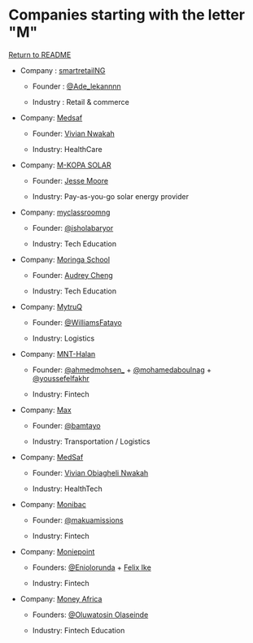 # Companies starting with the letter "M"

[Return to README](../README.md)

- Company : [smartretailNG](https://twitter.com/smartretailng)

  - Founder : [@Ade_lekannnn](https://twitter.com/Ade_lekannnn)

  - Industry : Retail & commerce

- Company: [Medsaf](https://medsaf.com)

  - Founder: [Vivian Nwakah](https://www.linkedin.com/in/viviannwakah/)

  - Industry: HealthCare
  
- Company: [M-KOPA SOLAR]()

  - Founder: [Jesse Moore](https://twitter.com/jessemoore)

  - Industry: Pay-as-you-go solar energy provider
  
- Company: [myclassroomng]()

  - Founder: [@isholabaryor](https://twitter.com/isholabaryor)

  - Industry: Tech Education

- Company: [Moringa School](https://www.moringaschool.com/)

  - Founder: [Audrey Cheng](https://www.linkedin.com/in/audrey-cheng1)

  - Industry: Tech Education
 
    
- Company: [MytruQ](https://mytruq.com/)

  - Founder: [@WilliamsFatayo](https://twitter.com/WilliamsFatayo)

  - Industry: Logistics

- Company: [MNT-Halan](https://mnt-halan.com)

  - Founder: [@ahmedmohsen_](https://twitter.com/ahmedmohsen_) + [@mohamedaboulnag](https://twitter.com/mohamedaboulnag) + [@youssefelfakhr](https://twitter.com/youssefelfakhr)

  - Industry: Fintech

- Company: [Max](https://www.max.ng/)

  - Founder: [@bamtayo](https://twitter.com/bamtayo)

  - Industry: Transportation / Logistics
 
  
- Company: [MedSaf](https://www.medsaf.com/)

  - Founder: [Vivian Obiagheli Nwakah](https://www.viviannwakah.com)

  - Industry: HealthTech
 
- Company: [Monibac](https://www.monibac.com/)

  - Founder: [@makuamissions](https://twitter.com/makuamissions)

  - Industry: Fintech

- Company: [Moniepoint](https://moniepoint.com/ng)

  - Founders: [@Eniolorunda](https://twitter.com/Eniolorunda) + [Felix Ike](https://www.linkedin.com/in/felix-ike-b9747158/)

  - Industry: Fintech

- Company: [Money Africa](https://themoneyafrica.com/)

  - Founders: [@Oluwatosin Olaseinde](https://www.linkedin.com/in/tosinmoneyafrica)

  - Industry: Fintech Education 
